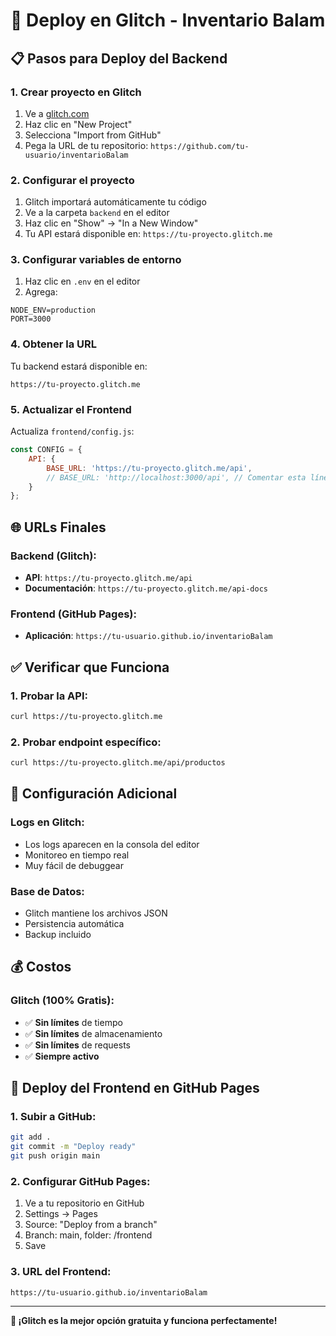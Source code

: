 # 🌟 Deploy en Glitch - Inventario Balam

## 📋 Pasos para Deploy del Backend

### **1. Crear proyecto en Glitch**
1. Ve a [glitch.com](https://glitch.com)
2. Haz clic en "New Project"
3. Selecciona "Import from GitHub"
4. Pega la URL de tu repositorio: `https://github.com/tu-usuario/inventarioBalam`

### **2. Configurar el proyecto**
1. Glitch importará automáticamente tu código
2. Ve a la carpeta `backend` en el editor
3. Haz clic en "Show" → "In a New Window"
4. Tu API estará disponible en: `https://tu-proyecto.glitch.me`

### **3. Configurar variables de entorno**
1. Haz clic en `.env` en el editor
2. Agrega:
```
NODE_ENV=production
PORT=3000
```

### **4. Obtener la URL**
Tu backend estará disponible en:
```
https://tu-proyecto.glitch.me
```

### **5. Actualizar el Frontend**
Actualiza `frontend/config.js`:

```javascript
const CONFIG = {
    API: {
        BASE_URL: 'https://tu-proyecto.glitch.me/api',
        // BASE_URL: 'http://localhost:3000/api', // Comentar esta línea
    }
};
```

## 🌐 URLs Finales

### **Backend (Glitch):**
- **API**: `https://tu-proyecto.glitch.me/api`
- **Documentación**: `https://tu-proyecto.glitch.me/api-docs`

### **Frontend (GitHub Pages):**
- **Aplicación**: `https://tu-usuario.github.io/inventarioBalam`

## ✅ Verificar que Funciona

### **1. Probar la API:**
```bash
curl https://tu-proyecto.glitch.me
```

### **2. Probar endpoint específico:**
```bash
curl https://tu-proyecto.glitch.me/api/productos
```

## 🔧 Configuración Adicional

### **Logs en Glitch:**
- Los logs aparecen en la consola del editor
- Monitoreo en tiempo real
- Muy fácil de debuggear

### **Base de Datos:**
- Glitch mantiene los archivos JSON
- Persistencia automática
- Backup incluido

## 💰 Costos

### **Glitch (100% Gratis):**
- ✅ **Sin límites** de tiempo
- ✅ **Sin límites** de almacenamiento
- ✅ **Sin límites** de requests
- ✅ **Siempre activo**

## 🚀 Deploy del Frontend en GitHub Pages

### **1. Subir a GitHub:**
```bash
git add .
git commit -m "Deploy ready"
git push origin main
```

### **2. Configurar GitHub Pages:**
1. Ve a tu repositorio en GitHub
2. Settings → Pages
3. Source: "Deploy from a branch"
4. Branch: main, folder: /frontend
5. Save

### **3. URL del Frontend:**
```
https://tu-usuario.github.io/inventarioBalam
```

---

**🌟 ¡Glitch es la mejor opción gratuita y funciona perfectamente!**
